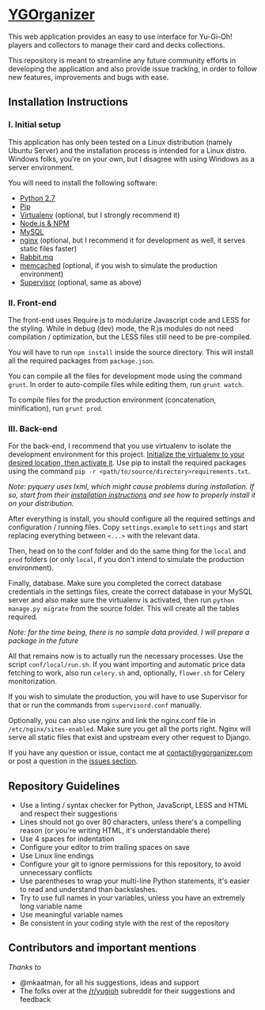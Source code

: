 # [YGOrganizer](http://ygorganizer.com)

This web application provides an easy to use interface for Yu-Gi-Oh! players and collectors to manage their card and decks collections.

This repository is meant to streamline any future community efforts in developing the application and also provide issue tracking, in order to follow new features, improvements and bugs with ease.

## Installation Instructions #

### I. Initial setup ###

This application has only been tested on a Linux distribution (namely Ubuntu Server) and the installation process is intended for a Linux distro. Windows folks, you're on your own, but I disagree with using Windows as a server environment.

You will need to install the following software:

 * [Python 2.7](https://www.python.org/downloads/)
 * [Pip](https://pip.pypa.io/en/latest/installing.html)
 * [Virtualenv](https://virtualenv.pypa.io/en/latest/installation.html) (optional, but I strongly recommend it)
 * [Node.js & NPM](https://nodejs.org/download/)
 * [MySQL](http://www.mysql.com/downloads/)
 * [nginx](http://nginx.org/en/download.html) (optional, but I recommend it for development as well, it serves static files faster)
 * [Rabbit.mq](http://www.rabbitmq.com/download.html)
 * [memcached](http://memcached.org/downloads) (optional, if you wish to simulate the production environment)
 * [Supervisor](http://supervisord.org/) (optional, same as above)


### II. Front-end ###

The front-end uses Require.js to modularize Javascript code and LESS for the styling. While in debug (dev) mode, the R.js modules do not need compilation / optimization, but the LESS files still need to be pre-compiled.

You will have to run `npm install` inside the source directory. This will install all the required packages from `package.json`.

You can compile all the files for development mode using the command `grunt`. In order to auto-compile files while editing them, run `grunt watch`.

To compile files for the production environment (concatenation, minification), run `grunt prod`.


### III. Back-end ###

For the back-end, I recommend that you use virtualenv to isolate the development environment for this project. [Initialize the virtualenv to your desired location, then activate it](https://virtualenv.pypa.io/en/latest/userguide.html). Use pip to install the required packages using the command `pip -r <path/to/source/directory>requirements.txt`.

*Note: pyquery uses lxml, which might cause problems during installation. If so, start from their [installation instructions](http://lxml.de/installation.html) and see how to properly install it on your distribution.*

After everything is install, you should configure all the required settings and configuration / running files. Copy `settings.example` to `settings` and start replacing everything between `<...>` with the relevant data.

Then, head on to the conf folder and do the same thing for the `local` and `prod` folders (or only `local`, if you don't intend to simulate the production environment).

Finally, database. Make sure you completed the correct database credentials in the settings files, create the correct database in your MySQL server and also make sure the virtualenv is activated, then run `python manage.py migrate` from the source folder. This will create all the tables required.

*Note: for the time being, there is no sample data provided. I will prepare a package in the future*

All that remains now is to actually run the necessary processes. Use the script `conf/local/run.sh`. If you want importing and automatic price data fetching to work, also run `celery.sh` and, optionally, `flower.sh` for Celery monitorization.

If you wish to simulate the production, you will have to use Supervisor for that or run the commands from `supervisord.conf` manually.

Optionally, you can also use nginx and link the nginx.conf file in `/etc/nginx/sites-enabled`. Make sure you get all the ports right. Nginx will serve all static files that exist and upstream every other request to Django.

If you have any question or issue, contact me at contact@ygorganizer.com or post a question in the [issues section](https://github.com/monovertex/ygorganizer/issues).


## Repository Guidelines ##

 * Use a linting / syntax checker for Python, JavaScript, LESS and HTML and respect their suggestions
 * Lines should not go over 80 characters, unless there's a compelling reason (or you're writing HTML, it's understandable there)
 * Use 4 spaces for indentation
 * Configure your editor to trim trailing spaces on save
 * Use Linux line endings
 * Configure your git to ignore permissions for this repository, to avoid unnecessary conflicts
 * Use parentheses to wrap your multi-line Python statements, it's easier to read and understand than backslashes.
 * Try to use full names in your variables, unless you have an extremely long variable name
 * Use meaningful variable names
 * Be consistent in your coding style with the rest of the repository


## Contributors and important mentions ##

*Thanks to*
 * @mkaatman, for all his suggestions, ideas and support
 * The folks over at the [/r/yugioh](https://www.reddit.com/r/yugioh/) subreddit for their suggestions and feedback
